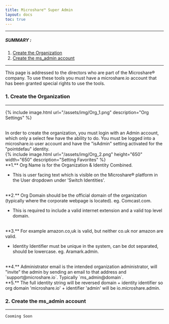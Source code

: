 ```yaml
---
title: Microshare™ Super Admin
layout: docs
toc: true
---
```


---------------------------------------

##### SUMMARY : 

1. [Create the Organization](./#1-create-the-organization)
2. [Create the ms_admin account](./#2-create-the-ms_admin-account)


---------------------------------------

This page is addressed to the directors who are part of the Microshare® company. 
To use these tools you must have a microshare.io account that has been granted special rights to use the tools.

### 1. Create the Organization
---------------------------------------
{% include image.html url="/assets/img/Org_1.png" description="Org Settings" %}

<br>
In order to create the organization, you must login with an Admin account, which only a select few have the ability to do. You must be logged into a microshare.io user account and have the "isAdmin" setting activated for the "pointdefau" identity. 

<br>
{% include image.html url="/assets/img/Org_2.png" height="650" width="650" description="Setting Favorites" %}

<br>
**1.** Org Name is for the Organization & Identity Combined. 

* This is user facing text which is visible on the Microshare® platform in the User dropdown under 'Switch Identities'. 

<br>
**2.** Org Domain should be the official domain of the organization (typically where the corporate webpage is located). eg. Comcast.com. 

* This is required to include a valid internet extension and a valid top level domain. 

<br>
**3.** For example amazon.co,uk is valid, but neither co.uk nor amazon are valid. 

* Identity Identifier must be unique in the system, can be dot separated, should be lowercase. eg. Aramark.admin. 

<br>
**4.** Administrator email is the intended organization administrator, will "invite" the admin by sending an email to that address and `support@microshare.io`. Typically `ms_admin@domain`. 

<br>
**5.** The full identity string will be reversed domain + identity identifier so org domain 'microshare.io' + identifier 'admin' will be io.microshare.admin. 


### 2. Create the ms_admin account
---------------------------------------

`Cooming Soon`
